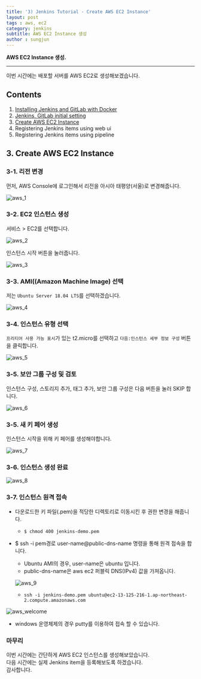 ```yaml
---
title: '3) Jenkins Tutorial - Create AWS EC2 Instance'  
layout: post  
tags : aws, ec2
category: jenkins
subtitle: AWS EC2 Instance 생성
author : sungjun
---
```


**AWS EC2 Instance 생성.** 

---

이번 시간에는 배포할 서버를 AWS EC2로 생성해보겠습니다.

## Contents

1. [Installing Jenkins and GitLab with Docker](https://gwonsungjun.github.io/articles/2019-04/jenkins_tutorial_1)
2. [Jenkins, GitLab initial setting](https://gwonsungjun.github.io/articles/2019-04/jenkins_tutorial_2)
3. [Create AWS EC2 Instance]((https://gwonsungjun.github.io/articles/2019-04/jenkins_tutorial_3))
4. Registering Jenkins items using web ui
5. Registering Jenkins items using pipeline

## 3. Create AWS EC2 Instance

### 3-1. 리전 변경

먼저, AWS Console에 로그인해서 리전을 아시아 태평양(서울)로 변경해줍니다.

![aws_1](/assets/images/usingimages/jenkins_tutorial/aws_1.png)

### 3-2. EC2 인스턴스 생성

서비스 > EC2를 선택합니다.

![aws_2](/assets/images/usingimages/jenkins_tutorial/aws_2.png)

인스턴스 시작 버튼을 눌러줍니다.

![aws_3](/assets/images/usingimages/jenkins_tutorial/aws_3.png)

### 3-3. AMI((Amazon Machine Image) 선택

저는 `Ubuntu Server 18.04 LTS`를 선택하겠습니다.

![aws_4](/assets/images/usingimages/jenkins_tutorial/aws_4.png)

### 3-4. 인스턴스 유형 선택

`프리티어 사용 가능 표시`가 있는 t2.micro를 선택하고 `다음:인스턴스 세부 정보 구성` 버튼을 클릭합니다.

![aws_5](/assets/images/usingimages/jenkins_tutorial/aws_5.png)

### 3-5. 보안 그룹 구성 및 검토

인스턴스 구성, 스토리지 추가, 태그 추가, 보안 그룹 구성은 다음 버튼을 눌러 SKIP 합니다. 

![aws_6](/assets/images/usingimages/jenkins_tutorial/aws_6.png)

### 3-5. 새 키 페어 생성

인스턴스 시작을 위해 키 페어를 생성해야합니다.

![aws_7](/assets/images/usingimages/jenkins_tutorial/aws_7.png)

### 3-6. 인스턴스 생성 완료

![aws_8](/assets/images/usingimages/jenkins_tutorial/aws_8.png)

### 3-7. 인스턴스 원격 접속

- 다운로드한 키 파일(.pem)을 적당한 디렉토리로 이동시킨 후 권한 변경을 해줍니다.
    - `$ chmod 400 jenkins-demo.pem`

- $ ssh -i pem경로 user-name@public-dns-name 명령을 통해 원격 접속을 합니다.
    - Ubuntu AMI의 경우, user-name은 ubuntu 입니다.
    - public-dns-name은 aws ec2 퍼블릭 DNS(IPv4) 값을 가져옵니다.
    
    ![aws_9](/assets/images/usingimages/jenkins_tutorial/aws_9.png)
    
    - `ssh -i jenkins-demo.pem ubuntu@ec2-13-125-216-1.ap-northeast-2.compute.amazonaws.com`

![aws_welcome](/assets/images/usingimages/jenkins_tutorial/aws_welcome.png)

- windows 운영체제의 경우 putty를 이용하여 접속 할 수 있습니다.

### 마무리
이번 시간에는 간단하게 AWS EC2 인스턴스를 생성해보았습니다.     
다음 시간에는 실제 Jenkins item을 등록해보도록 하겠습니다.   
감사합니다.